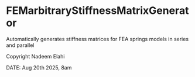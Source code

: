 # FEMarbitraryStiffnessMatrixGenerator
Automatically generates stiffness matrices for FEA springs models in series and parallel

Copyright Nadeem Elahi 

DATE: Aug 20th 2025, 8am
